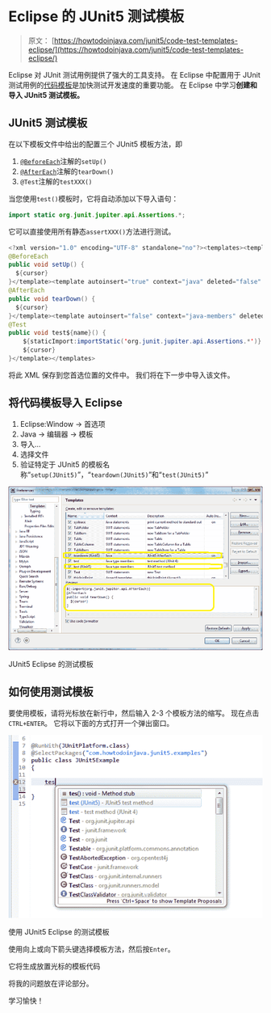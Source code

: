 # Eclipse 的 JUnit5 测试模板

> 原文： [https://howtodoinjava.com/junit5/code-test-templates-eclipse/](https://howtodoinjava.com/junit5/code-test-templates-eclipse/)

Eclipse 对 JUnit 测试用例提供了强大的工具支持。 在 Eclipse 中配置用于 JUnit 测试用例的[代码模板](//howtodoinjava.com/best-practices/create-eclipse-templates-for-faster-java-coding/)是加快测试开发速度的重要功能。 在 Eclipse 中学习**创建和导入 JUnit5 测试模板。**

## JUnit5 测试模板

在以下模板文件中给出的配置三个 JUnit5 模板方法，即

1.  [`@BeforeEach`](//howtodoinjava.com/junit-5/before-each-annotation-example/)注解的`setUp()`
2.  [`@AfterEach`](//howtodoinjava.com/junit-5/after-each-annotation-example/)注解的`tearDown()`
3.  `@Test`注解的`testXXX()`

当您使用`test()`模板时，它将自动添加以下导入语句：

```java
import static org.junit.jupiter.api.Assertions.*;
```

它可以直接使用所有静态`assertXXX()`方法进行测试。

```java
<?xml version="1.0" encoding="UTF-8" standalone="no"?><templates><template autoinsert="true" context="java" deleted="false" description="JUnit5 BeforeEach" enabled="true" name="setup (JUnit5)">${:import(org.junit.jupiter.api.BeforeEach)}
@BeforeEach
public void setUp() {
  ${cursor}
}</template><template autoinsert="true" context="java" deleted="false" description="JUnit5 AfterEach" enabled="true" name="teardown (JUnit5)">${:import(org.junit.jupiter.api.AfterEach)}
@AfterEach
public void tearDown() {
  ${cursor}
}</template><template autoinsert="false" context="java-members" deleted="false" description="JUnit5 test method" enabled="true" id="org.eclipse.jdt.ui.templates.test" name="test (JUnit5)">${:import(org.junit.jupiter.api.Test)}
@Test
public void test${name}() {
	${staticImport:importStatic('org.junit.jupiter.api.Assertions.*')}
	${cursor} 
}</template></templates>

```

将此 XML 保存到您首选位置的文件中。 我们将在下一步中导入该文件。

## 将代码模板导入 Eclipse

1.  Eclipse:Window -> 首选项
2.  Java -> 编辑器 -> 模板
3.  导入…
4.  选择文件
5.  验证特定于 JUnit5 的模板名称“`setup(JUnit5)`”，“`teardown(JUnit5)`”和“`test(JUnit5)`”

![JUnit5 Test Templates for Eclipse](img/db1556fd280a5e72b747832500923434.png)

JUnit5 Eclipse 的测试模板



## 如何使用测试模板

要使用模板，请将光标放在新行中，然后输入 2-3 个模板方法的缩写。 现在点击`CTRL+ENTER`。 它将以下面的方式打开一个弹出窗口。

![Use JUnit5 Test Templates in Eclipse](img/893100246cadeae5914fc05dc90370ed.png)

使用 JUnit5 Eclipse 的测试模板



使用向上或向下箭头键选择模板方法，然后按`Enter`。

它将生成放置光标的模板代码

将我的问题放在评论部分。

学习愉快！